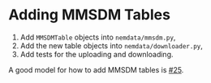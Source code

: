 # Adding MMSDM Tables

1. Add `MMSDMTable` objects into `nemdata/mmsdm.py`,
2. Add the new table objects into `nemdata/downloader.py`,
3. Add tests for the uploading and downloading.

A good model for how to add MMSDM tables is [#25](https://github.com/ADGEfficiency/nem-data/pull/25).
